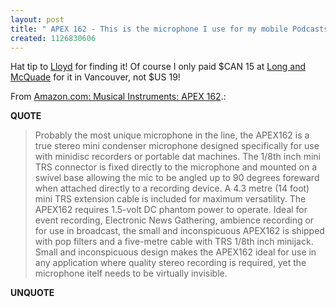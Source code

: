 ```yaml
---
layout: post
title: " APEX 162 - This is the microphone I use for my mobile Podcasts"
created: 1126830606
---
```

<p>Hat tip to <a href="http://www.foolswisdom.com/users/lloyd/">Lloyd</a> for finding it! Of course I only paid $CAN 15 at <a href="http://www.long-mcquade.com/">Long and McQuade</a> for it in Vancouver, not $US 19!</p>

<p>From <a href="http://www.amazon.com/exec/obidos/tg/detail/-/B0007GB6CI/qid=1126825019/sr=8-1/ref=sr_8__i1_xglna/102-2798712-5144911?v=glance&n=1065836">Amazon.com: Musical Instruments: APEX 162</a>.:</p>
<p><b>QUOTE</b></p><blockquote><p>Probably the most unique microphone in the line, the APEX162 is a true stereo mini condenser microphone designed specifically for use with minidisc recorders or portable dat machines. The 1/8th inch mini TRS connector is fixed directly to the microphone and mounted on a swivel base allowing the mic to be angled up to 90 degrees foreward when attached directly to a recording device. A 4.3 metre (14 foot) mini TRS extension cable is included for maximum versatility. The APEX162 requires 1.5-volt DC phantom power to operate. Ideal for event recording, Electronic News Gathering, ambience recording or for use in broadcast, the small and inconspicuous APEX162 is shipped with pop filters and a five-metre cable with TRS 1/8th inch minijack. Small and inconspicuous design makes the APEX162 ideal for use in any application where quality stereo recording is required, yet the microphone itelf needs to be virtually invisible.</p></blockquote><p><b>UNQUOTE</b></p>



